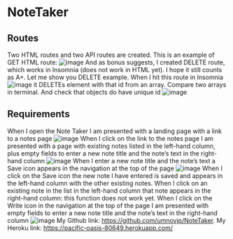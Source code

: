# NoteTaker
## Routes
Two HTML routes and two API routes are created. This is an example of GET HTML route:
![image](https://user-images.githubusercontent.com/88174852/142953692-f2676052-6a69-4486-b8f0-4ad379ad01ac.png)
And as bonus suggests, I created DELETE route, which works in Insomnia (does not work in HTML yet). I hope it still counts as A+. Let me show you DELETE example. When I hit this route in Insomnia
![image](https://user-images.githubusercontent.com/88174852/142972569-b6b96631-bd1f-406a-91ec-4811817410d7.png)
it DELETEs element with that id from an array. Compare two arrays in terminal. And check that objects do have unique id
![image](https://user-images.githubusercontent.com/88174852/142972626-c0d12506-e09d-4228-9eaa-037d8b97a18f.png)
## Requirements
When I open the Note Taker I am presented with a landing page with a link to a notes page
![image](https://user-images.githubusercontent.com/88174852/142973016-e09d3c69-d65a-4948-ba6e-32fcf7be0792.png)
When I click on the link to the notes page I am presented with a page with existing notes listed in the left-hand column, plus empty fields to enter a new note title and the note’s text in the right-hand column
![image](https://user-images.githubusercontent.com/88174852/142973114-fda0386c-15e9-4e7e-8e7b-1b7a0a8d3853.png)
When I enter a new note title and the note’s text a Save icon appears in the navigation at the top of the page
![image](https://user-images.githubusercontent.com/88174852/142973274-c38b79e3-d14e-4198-afe7-4b9055a3d337.png)
When I click on the Save icon the new note I have entered is saved and appears in the left-hand column with the other existing notes. When I click on an existing note in the list in the left-hand column that note appears in the right-hand column: this function does not work yet. When I click on the Write icon in the navigation at the top of the page I am presented with empty fields to enter a new note title and the note’s text in the right-hand column
![image](https://user-images.githubusercontent.com/88174852/142973342-4d813be8-05c9-4791-a241-114509861761.png)
My Github link: https://github.com/umnovjp/NoteTaker. 
My Heroku link: https://pacific-oasis-80649.herokuapp.com/